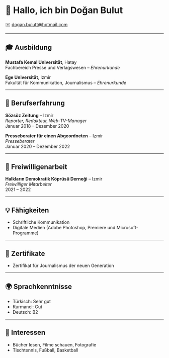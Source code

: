 # 👋 Hallo, ich bin Doğan Bulut 
✉️ dogan.bulutt@hotmail.com  

---

## 🎓 Ausbildung

**Mustafa Kemal Universität**, Hatay  
Fachbereich Presse und Verlagswesen – *Ehrenurkunde*  

**Ege Universität**, Izmir  
Fakultät für Kommunikation, Journalismus – *Ehrenurkunde*  

---

## 💼 Berufserfahrung

**Sözsöz Zeitung** – Izmir  
*Reporter, Redakteur, Web-TV-Manager*  
Januar 2018 – Dezember 2020  

**Presseberater für einen Abgeordneten** – Izmir  
*Presseberater*  
Januar 2020 – Dezember 2022  

---

## 🤝 Freiwilligenarbeit

**Halkların Demokratik Köprüsü Derneği** – Izmir  
*Freiwilliger Mitarbeiter*  
2021 – 2022  

---

## 💡 Fähigkeiten

- Schriftliche Kommunikation  
- Digitale Medien (Adobe Photoshop, Premiere und Microsoft-Programme)

---

## 📜 Zertifikate

- Zertifikat für Journalismus der neuen Generation

---

## 🌍 Sprachkenntnisse

- Türkisch: Sehr gut  
- Kurmanci: Gut  
- Deutsch: B2

---

## 🎯 Interessen

- Bücher lesen, Filme schauen, Fotografie  
- Tischtennis, Fußball, Basketball
